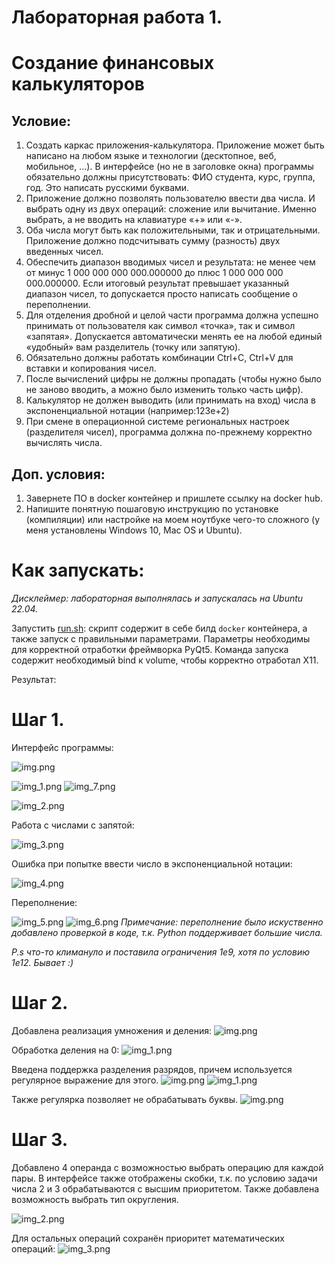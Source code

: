 # Лабораторная работа 1.

# Создание финансовых калькуляторов

## Условие:
1. Создать каркас приложения-калькулятора. Приложение может быть написано на любом языке и технологии (десктопное, веб, мобильное, …). В интерфейсе (но не в заголовке окна) программы обязательно должны присутствовать: ФИО студента, курс, группа, год. Это написать русскими буквами.
2. Приложение должно позволять пользователю ввести два числа. И выбрать одну из двух операций: сложение или вычитание. Именно выбрать, а не вводить на клавиатуре «+» или «-».
3. Оба числа могут быть как положительными, так и отрицательными. Приложение должно подсчитывать сумму (разность) двух введенных чисел.
4. Обеспечить диапазон вводимых чисел и результата: не менее чем от минус 1 000 000 000 000.000000 до плюс 1 000 000 000 000.000000.  Если итоговый результат превышает указанный диапазон чисел, то допускается просто написать сообщение о переполнении. 
5. Для отделения дробной и целой части программа должна успешно принимать от пользователя как символ «точка», так и символ «запятая». Допускается автоматически менять ее на любой единый «удобный» вам разделитель (точку или запятую).
6. Обязательно должны работать комбинации Ctrl+C, Ctrl+V для вставки и  копирования чисел.
7. После вычислений цифры не должны пропадать (чтобы нужно было не заново вводить, а можно было изменить только часть цифр).
8. Калькулятор не должен выводить (или принимать на вход) числа в экспоненциальной нотации (например:123e+2)
9. При смене в операционной системе региональных настроек (разделителя чисел), программа должна по-прежнему корректно вычислять числа.

## Доп. условия:
1. Завернете ПО в docker контейнер и пришлете ссылку на docker hub.
2. Напишите понятную пошаговую инструкцию по установке (компиляции) или настройке на моем ноутбуке чего-то сложного (у меня установлены Windows 10, Mac OS и Ubuntu).

# Как запускать:
_Дисклеймер: лабораторная выполнялась и запускалась на Ubuntu 22.04._ 

Запустить [run.sh](run.sh): скрипт содержит в себе билд `docker` контейнера, а также запуск с правильными параметрами.
Параметры необходимы для корректной отработки фреймворка PyQt5. Команда запуска содержит необходимый bind к volume,
чтобы корректно отработал X11.

Результат:

# Шаг 1.

Интерфейс программы:

![img.png](images/img.png)

![img_1.png](images/img_1.png)
![img_7.png](images/img_7.png)

![img_2.png](images/img_2.png)

Работа с числами с запятой:

![img_3.png](images/img_3.png)

Ошибка при попытке ввести число в экспоненциальной нотации:

![img_4.png](images/img_4.png)

Переполнение:

![img_5.png](images/img_5.png)
![img_6.png](images/img_6.png)
_Примечание: переполнение было искуственно добавлено проверкой в коде, т.к. Python поддерживает большие числа._

_P.s что-то климануло и поставила ограничения 1e9, хотя по условию 1e12. Бывает :)_
# Шаг 2.

Добавлена реализация умножения и деления:
![img.png](img_2_1.png)

Обработка деления на 0:
![img_1.png](img_2_2.png)

Введена поддержка разделения разрядов, причем используется регулярное выражение для этого.
![img.png](img_2_3.png)
![img_1.png](img_2_5.png)

Также регулярка позволяет не обрабатывать буквы.
![img.png](img_2_4.png)

# Шаг 3.
Добавлено 4 операнда с возможностью выбрать операцию для каждой пары. В интерфейсе также отображены скобки, т.к. по условию
задачи числа 2 и 3 обрабатываются с высшим приоритетом.
Также добавлена возможность выбрать тип округления.

![img_2.png](img_2_6.png)

Для остальных операций сохранён приоритет математических операций:
![img_3.png](img_3_1.png)

